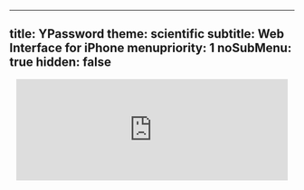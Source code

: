 -----
title: YPassword
theme: scientific
subtitle: Web Interface for iPhone
menupriority: 1
noSubMenu: true
hidden: false
-----
<div style="text-align: center">
<iframe src="http://web.me.com/yann.esposito/YPassword.old" width="480" height="180" frameborder="0" scrolling="no">
 <p>Your browser does not support <code>iframes</code>.</p>
</iframe>
</div>
